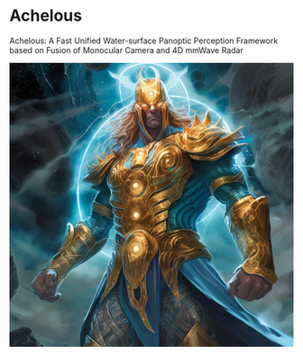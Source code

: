 # Achelous
Achelous: A Fast Unified Water-surface Panoptic Perception Framework based on Fusion of Monocular Camera and 4D mmWave Radar





![Image text](icons/Achelous.png)
